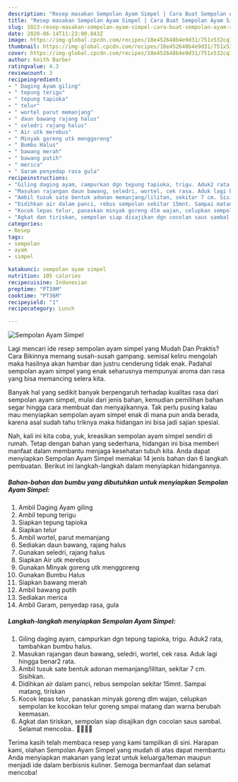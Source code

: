 ```yaml
---
description: "Resep masakan Sempolan Ayam Simpel | Cara Buat Sempolan Ayam Simpel Yang Menggugah Selera"
title: "Resep masakan Sempolan Ayam Simpel | Cara Buat Sempolan Ayam Simpel Yang Menggugah Selera"
slug: 1023-resep-masakan-sempolan-ayam-simpel-cara-buat-sempolan-ayam-simpel-yang-menggugah-selera
date: 2020-06-14T11:23:00.843Z
image: https://img-global.cpcdn.com/recipes/18e452648b4e9d31/751x532cq70/sempolan-ayam-simpel-foto-resep-utama.jpg
thumbnail: https://img-global.cpcdn.com/recipes/18e452648b4e9d31/751x532cq70/sempolan-ayam-simpel-foto-resep-utama.jpg
cover: https://img-global.cpcdn.com/recipes/18e452648b4e9d31/751x532cq70/sempolan-ayam-simpel-foto-resep-utama.jpg
author: Keith Barber
ratingvalue: 4.3
reviewcount: 3
recipeingredient:
- " Daging Ayam giling"
- " tepung terigu"
- " tepung tapioka"
- " telur"
- " wortel parut memanjang"
- " daun bawang rajang halus"
- " seledri rajang halus"
- " Air utk merebus"
- " Minyak goreng utk menggoreng"
- " Bumbu Halus"
- " bawang merah"
- " bawang putih"
- " merica"
- " Garam penyedap rasa gula"
recipeinstructions:
- "Giling daging ayam, campurkan dgn tepung tapioka, trigu. Aduk2 rata, tambahkan bumbu halus."
- "Masukan rajangan daun bawang, seledri, wortel, cek rasa. Aduk lagi hingga benar2 rata."
- "Ambil tusuk sate bentuk adonan memanjang/lilitan, sekitar 7 cm. Sisihkan."
- "Didihkan air dalam panci, rebus sempolan sekitar 15mnt. Sampai matang, tiriskan"
- "Kocok lepas telur, panaskan minyak goreng dlm wajan, celupkan sempolan ke kocokan telur goreng smpai matang dan warna berubah keemasan."
- "Agkat dan tiriskan, sempolan siap disajikan dgn cocolan saus sambal. Selamat mencoba.. 👩‍🍳👩‍🍳"
categories:
- Resep
tags:
- sempolan
- ayam
- simpel

katakunci: sempolan ayam simpel 
nutrition: 105 calories
recipecuisine: Indonesian
preptime: "PT39M"
cooktime: "PT36M"
recipeyield: "1"
recipecategory: Lunch

---
```



![Sempolan Ayam Simpel](https://img-global.cpcdn.com/recipes/18e452648b4e9d31/751x532cq70/sempolan-ayam-simpel-foto-resep-utama.jpg)

Lagi mencari ide resep sempolan ayam simpel yang Mudah Dan Praktis? Cara Bikinnya memang susah-susah gampang. semisal keliru mengolah maka hasilnya akan hambar dan justru cenderung tidak enak. Padahal sempolan ayam simpel yang enak seharusnya mempunyai aroma dan rasa yang bisa memancing selera kita.



Banyak hal yang sedikit banyak berpengaruh terhadap kualitas rasa dari sempolan ayam simpel, mulai dari jenis bahan, kemudian pemilihan bahan segar hingga cara membuat dan menyajikannya. Tak perlu pusing kalau mau menyiapkan sempolan ayam simpel enak di mana pun anda berada, karena asal sudah tahu triknya maka hidangan ini bisa jadi sajian spesial.


Nah, kali ini kita coba, yuk, kreasikan sempolan ayam simpel sendiri di rumah. Tetap dengan bahan yang sederhana, hidangan ini bisa memberi manfaat dalam membantu menjaga kesehatan tubuh kita. Anda dapat menyiapkan Sempolan Ayam Simpel memakai 14 jenis bahan dan 6 langkah pembuatan. Berikut ini langkah-langkah dalam menyiapkan hidangannya.

<!--inarticleads1-->

##### Bahan-bahan dan bumbu yang dibutuhkan untuk menyiapkan Sempolan Ayam Simpel:

1. Ambil  Daging Ayam giling
1. Ambil  tepung terigu
1. Siapkan  tepung tapioka
1. Siapkan  telur
1. Ambil  wortel, parut memanjang
1. Sediakan  daun bawang, rajang halus
1. Gunakan  seledri, rajang halus
1. Siapkan  Air utk merebus
1. Gunakan  Minyak goreng utk menggoreng
1. Gunakan  Bumbu Halus
1. Siapkan  bawang merah
1. Ambil  bawang putih
1. Sediakan  merica
1. Ambil  Garam, penyedap rasa, gula




<!--inarticleads2-->

##### Langkah-langkah menyiapkan Sempolan Ayam Simpel:

1. Giling daging ayam, campurkan dgn tepung tapioka, trigu. Aduk2 rata, tambahkan bumbu halus.
1. Masukan rajangan daun bawang, seledri, wortel, cek rasa. Aduk lagi hingga benar2 rata.
1. Ambil tusuk sate bentuk adonan memanjang/lilitan, sekitar 7 cm. Sisihkan.
1. Didihkan air dalam panci, rebus sempolan sekitar 15mnt. Sampai matang, tiriskan
1. Kocok lepas telur, panaskan minyak goreng dlm wajan, celupkan sempolan ke kocokan telur goreng smpai matang dan warna berubah keemasan.
1. Agkat dan tiriskan, sempolan siap disajikan dgn cocolan saus sambal. Selamat mencoba.. 👩‍🍳👩‍🍳




Terima kasih telah membaca resep yang kami tampilkan di sini. Harapan kami, olahan Sempolan Ayam Simpel yang mudah di atas dapat membantu Anda menyiapkan makanan yang lezat untuk keluarga/teman maupun menjadi ide dalam berbisnis kuliner. Semoga bermanfaat dan selamat mencoba!

